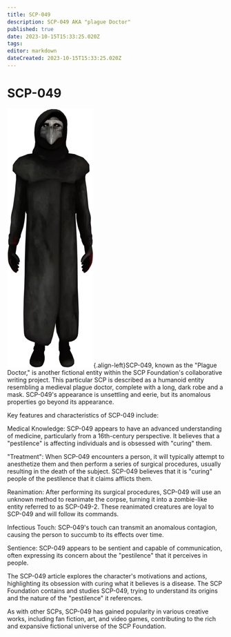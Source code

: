 ```yaml
---
title: SCP-049
description: SCP-049 AKA "plague Doctor"
published: true
date: 2023-10-15T15:33:25.020Z
tags: 
editor: markdown
dateCreated: 2023-10-15T15:33:25.020Z
---
```


# SCP-049
![049.png](/images/roles/049.png){.align-left}SCP-049, known as the "Plague Doctor," is another fictional entity within the SCP Foundation's collaborative writing project. This particular SCP is described as a humanoid entity resembling a medieval plague doctor, complete with a long, dark robe and a mask. SCP-049's appearance is unsettling and eerie, but its anomalous properties go beyond its appearance.

Key features and characteristics of SCP-049 include:

Medical Knowledge: SCP-049 appears to have an advanced understanding of medicine, particularly from a 16th-century perspective. It believes that a "pestilence" is affecting individuals and is obsessed with "curing" them.

"Treatment": When SCP-049 encounters a person, it will typically attempt to anesthetize them and then perform a series of surgical procedures, usually resulting in the death of the subject. SCP-049 believes that it is "curing" people of the pestilence that it claims afflicts them.

Reanimation: After performing its surgical procedures, SCP-049 will use an unknown method to reanimate the corpse, turning it into a zombie-like entity referred to as SCP-049-2. These reanimated creatures are loyal to SCP-049 and will follow its commands.

Infectious Touch: SCP-049's touch can transmit an anomalous contagion, causing the person to succumb to its effects over time.

Sentience: SCP-049 appears to be sentient and capable of communication, often expressing its concern about the "pestilence" that it perceives in people.

The SCP-049 article explores the character's motivations and actions, highlighting its obsession with curing what it believes is a disease. The SCP Foundation contains and studies SCP-049, trying to understand its origins and the nature of the "pestilence" it references.

As with other SCPs, SCP-049 has gained popularity in various creative works, including fan fiction, art, and video games, contributing to the rich and expansive fictional universe of the SCP Foundation.





